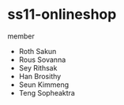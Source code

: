 # ss11-onlineshop

member

- Roth Sakun
- Rous Sovanna
- Sey Rithsak
- Han Brosithy
- Seun Kimmeng
- Teng Sopheaktra